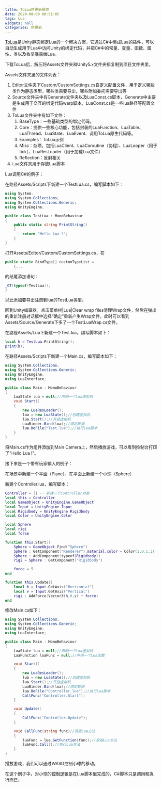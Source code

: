 ```yaml
---
title: ToLua热更新框架
date: 2020-08-08 08:51:05
tags: Lua
widgets: null
categories: 热更新
---
```


[ToLua](https://github.com/topameng/tolua)是Unity静态绑定Lua的一个解决方案，它通过C#中集成Lua的插件，可以自动生成用于Lua中访问Unity的绑定代码，并把C#中的常量、变量、函数、属性、类以及枚举暴露给Lua。

<!--more-->

下载ToLua后，解压将Assets文件夹和Unity5.x文件夹都复制到项目文件夹里。



Assets文件夹里的文件列表：

1. Editor文件夹下Custom/CustomSettings.cs自定义配置文件，用于定义哪些类作为静态类型，哪些类需要导出，哪些附加委托需要导出等
2. Source文件夹中有Generate文件夹以及LuaConst.cs脚本，Generate中主要是生成用于交互的绑定代码warp脚本，LuaConst.cs是一些lua路径等配置文件
3. ToLua文件夹中有如下文件：
   1. BaseType：一些基础类型的绑定代码。
   2. Core：提供一些核心功能，包括封装的LuaFunction、LuaTable、LuaThread、LuaState、LuaEvent、调用ToLua原生代码等。
   3. Examples：ToLua示例
   4. Misc：杂项，包括LuaClient、LuaCoroutine（协程）、LuaLooper（用于tick）、LuaResLoader（用于加载Lua文件）
   5. Reflection：反射相关
4. Lua文件夹用于存放Lua脚本



Lua调用C#的例子：

在路径Assets/Scripts下新建一个TestLua.cs，编写脚本如下：

```c# TestLua.cs
using System;
using System.Collections;
using System.Collections.Generic;
using UnityEngine;

public class TestLua : MonoBehaviour
{
    public static string PrintString()
    {
        return "Hello Lua !";
    }
}
```

打开Assets/Editor/Custom/CustomSettings.cs，在

```c#
public static BindType[] customTypeList =
    {...
```

的结尾添加语句：

```c#
_GT(typeof(TestLua)),
}
```

以此添加要导出注册到lua的TestLua类型。

回到Unity编辑器，点击菜单栏|Lua|Clear wrap files清理Wrap文件，然后在弹出的重新注册对话框中选择“确定”重新产生Wrap文件，此时可以看到Assets/Source/Generate下多了一个TestLuaWrap.cs文件。

在路径Assets/Lua下新建一个Test.lua，编写脚本如下：

```lua
local h = TestLua.PrintString();
print(h);
```

在路径Assets/Scripts下新建一个Main.cs，编写脚本如下：

```c# Main.cs
using System.Collections;
using System.Collections.Generic;
using UnityEngine;
using LuaInterface;

public class Main : MonoBehaviour
{
    LuaState lua = null;//声明一个Lua虚拟机
    void Start()
    {
        new LuaResLoader();
        lua = new LuaState();//创建虚拟机
        lua.Start();//开启虚拟机
        LuaBinder.Bind(lua);//绑定数据
        lua.DoFile("Test.lua");//执行Lua脚本
    }
}
```

将Main.cs作为组件添加到Main Camera上，然后播放游戏，可以看到控制台打印了"Hello Lua !"。



接下来是一个带有玩家输入的例子：

在场景中新建一个平面（Plane），在平面上新建一个小球（Sphere）

新建个Controller.lua，编写脚本：

```lua Controller.lua
Controller = {} -- 新建一个Controller对象
local this = Controller
local GameObject = UnityEngine.GameObject
local Input = UnityEngine.Input
local Rigidbody = UnityEngine.Rigidbody
local Color = UnityEngine.Color

local Sphere
local rigi
local force

function this.Start()
    Sphere = GameObject.Find("Sphere")
    Sphere : GetComponent("Renderer").material.color = Color(1,0.1,1)
    Sphere : AddComponent(typeof(Rigidbody))
    rigi = Sphere : GetComponent("Rigidbody")

    force = 5
end

function this.Update()
    local h = Input.GetAxis("Horizontal")
    local v = Input.GetAxis("Vertical")
    rigi : AddForce(Vector3(h,0,v) * force)
end
```

修改Main.cs如下：

```C# Main.cs
using System.Collections;
using System.Collections.Generic;
using UnityEngine;
using LuaInterface;

public class Main : MonoBehaviour
{
    LuaState lua = null;//声明一个Lua虚拟机
    LuaFunction luaFunc = null;//声明一个Lua函数

    void Start()
    {
        new LuaResLoader();
        lua = new LuaState();//创建虚拟机
        lua.Start();//开启虚拟机
        LuaBinder.Bind(lua);//绑定数据
        lua.DoFile("Controller.lua");//执行Lua脚本
        CallFunc("Controller.Start");
    }

    void Update()
    {
        CallFunc("Controller.Update");
    }

    void CallFunc(string func)//调用Lua方法
    {
        luaFunc = lua.GetFunction(func);//获取Lua方法
        luaFunc.Call();//执行Lua方法
    }
}
```

播放游戏，我们可以通过WASD控制小球的移动。

在这个例子中，对小球的控制逻辑是在Lua脚本里完成的，C#脚本只是调用和执行而已。